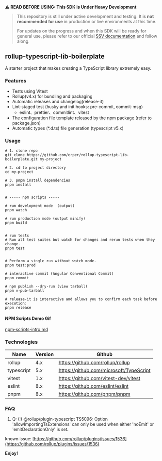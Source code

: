 **⚠ READ BEFORE USING: This SDK is Under Heavy Development**
> 
> This repository is still under active development and testing. It is **not recommended for use** in production or live environments at this time.
> 
> For updates on the progress and when this SDK will be ready for general use, please refer to our official [SSV documentation](https://docs.ssv.network) and follow along.



## rollup-typescript-lib-boilerplate

A starter project that makes creating a TypeScript library extremely easy.

### Features

- Tests using Vitest
- Rollup(v4.x) for bundling and packaging
- Automatic releases and changelog(release-it)
- Lint-staged test (husky and init hooks: pre-commit, commit-msg)
  - eslint、prettier、commitlint、vitest
- The configuration file template released by the npm package (refer to package.json)
- Automatic types (\*.d.ts) file generation (typescript v5.x)

### Usage

```
# 1. clone repo
git clone https://github.com/crper/rollup-typescript-lib-boilerplate.git my-project

# 2. cd to project directory
cd my-project

# 3. pnpm install dependencies
pnpm install


# ----- npm scripts -----

# run development mode  (output)
pnpm watch

# run production mode (output minify)
pnpm build


# run tests
# Run all test suites but watch for changes and rerun tests when they change.
pnpm test


# Perform a single run without watch mode.
pnpm test:prod

# interactive commit (Angular Conventional Commit)
pnpm commit

# npm publish --dry-run (view tarball)
pnpm v-pub-tarball

# release-it is interactive and allows you to confirm each task before execution:
pnpm release

```

#### NPM Scripts Demo Gif

[npm-scripts-intro.md](npm-scripts-intro.md)

### Technologies

| Name       | Version | Github                                  |
| ---------- | ------- | --------------------------------------- |
| rollup     | 4.x     | https://github.com/rollup/rollup        |
| typescript | 5.x     | https://github.com/microsoft/TypeScript |
| vitest     | 1.x     | https://github.com/vitest-dev/vitest    |
| eslint     | 8.x     | https://github.com/eslint/eslint        |
| pnpm       | 8.x     | https://github.com/pnpm/pnpm            |

### FAQ

1. Q: (!) @rollup/plugin-typescript TS5096: Option 'allowImportingTsExtensions' can only be used when either 'noEmit' or 'emitDeclarationOnly' is set.

known issue: [https://github.com/rollup/plugins/issues/1536](https://github.com/rollup/plugins/issues/1536)

**Enjoy!**
